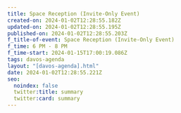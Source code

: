 ```yaml
---
title: Space Reception (Invite-Only Event)
created-on: 2024-01-02T12:28:55.182Z
updated-on: 2024-01-02T12:28:55.195Z
published-on: 2024-01-02T12:28:55.203Z
f_title-of-event: Space Reception (Invite-Only Event)
f_time: 6 PM - 8 PM
f_time-start: 2024-01-15T17:00:19.086Z
tags: davos-agenda
layout: "[davos-agenda].html"
date: 2024-01-02T12:28:55.221Z
seo:
  noindex: false
  twitter:title: summary
  twitter:card: summary
---
```

